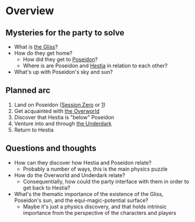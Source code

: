 # Overview

## Mysteries for the party to solve

- What is [the Gliss](/World/Gliss.md)?
- How do they get home?
  - How did they get to [Poseidon](/World/Poseidon.md)?
  - Where is are Poseidon and [Hestia](/World/Hestia.md) in relation to each other?
- What's up with Poseidon's sky and sun?

## Planned arc

1. Land on Poseidon ([Session Zero](/Sessions/Session0.md) or [1](/Sessions/Session1.md))
2. Get acquainted with [the Overworld](/World/Poseidon.md#the-overworld)
3. Discover that Hestia is "below" Poseidon
4. Venture into and through [the Underdark](/World/Poseidon.md#the-underdark)
5. Return to Hestia

## Questions and thoughts

- How can they discover how Hestia and Poseidon relate?
  - Probably a number of ways, this is the main physics puzzle
- How do the Overworld and Underdark relate?
  - Consequentially, how could the party interface with them in order to get back to Hestia?
- What's the thematic importance of the existence of the Gliss, Poseidon's sun, and the equi-magic-potential surface?
  - Maybe it's just a physics discovery, and that holds intrinsic importance from the perspective of the characters and players
